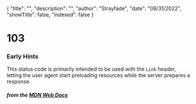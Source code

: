 {
    "title": "",
    "description": "",
    "author": "Strayfade",
    "date": "08/31/2022",
    "showTitle": false,
    "indexed": false
}
# 103
### Early Hints

This status code is primarily intended to be used with the `Link` header, letting the user agent start preloading resources while the server prepares a response.

#### *from the [MDN Web Docs](https://developer.mozilla.org/en-US/docs/Web/HTTP/Status)* 